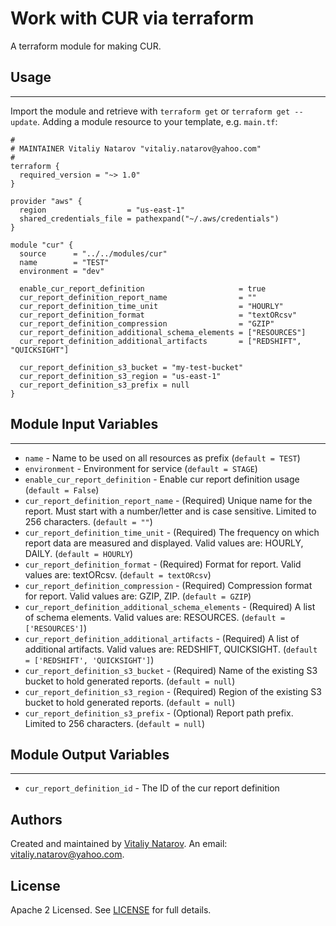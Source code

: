 # Work with CUR via terraform

A terraform module for making CUR.


## Usage
----------------------
Import the module and retrieve with ```terraform get``` or ```terraform get --update```. Adding a module resource to your template, e.g. `main.tf`:

```
#
# MAINTAINER Vitaliy Natarov "vitaliy.natarov@yahoo.com"
#
terraform {
  required_version = "~> 1.0"
}

provider "aws" {
  region                  = "us-east-1"
  shared_credentials_file = pathexpand("~/.aws/credentials")
}

module "cur" {
  source      = "../../modules/cur"
  name        = "TEST"
  environment = "dev"

  enable_cur_report_definition                     = true
  cur_report_definition_report_name                = ""
  cur_report_definition_time_unit                  = "HOURLY"
  cur_report_definition_format                     = "textORcsv"
  cur_report_definition_compression                = "GZIP"
  cur_report_definition_additional_schema_elements = ["RESOURCES"]
  cur_report_definition_additional_artifacts       = ["REDSHIFT", "QUICKSIGHT"]

  cur_report_definition_s3_bucket = "my-test-bucket"
  cur_report_definition_s3_region = "us-east-1"
  cur_report_definition_s3_prefix = null
}

```

## Module Input Variables
----------------------
- `name` - Name to be used on all resources as prefix (`default = TEST`)
- `environment` - Environment for service (`default = STAGE`)
- `enable_cur_report_definition` - Enable cur report definition usage (`default = False`)
- `cur_report_definition_report_name` - (Required) Unique name for the report. Must start with a number/letter and is case sensitive. Limited to 256 characters. (`default = ""`)
- `cur_report_definition_time_unit` - (Required) The frequency on which report data are measured and displayed. Valid values are: HOURLY, DAILY. (`default = HOURLY`)
- `cur_report_definition_format` - (Required) Format for report. Valid values are: textORcsv. (`default = textORcsv`)
- `cur_report_definition_compression` - (Required) Compression format for report. Valid values are: GZIP, ZIP. (`default = GZIP`)
- `cur_report_definition_additional_schema_elements` - (Required) A list of schema elements. Valid values are: RESOURCES. (`default = ['RESOURCES']`)
- `cur_report_definition_additional_artifacts` - (Required) A list of additional artifacts. Valid values are: REDSHIFT, QUICKSIGHT. (`default = ['REDSHIFT', 'QUICKSIGHT']`)
- `cur_report_definition_s3_bucket` - (Required) Name of the existing S3 bucket to hold generated reports. (`default = null`)
- `cur_report_definition_s3_region` - (Required) Region of the existing S3 bucket to hold generated reports. (`default = null`)
- `cur_report_definition_s3_prefix` - (Optional) Report path prefix. Limited to 256 characters. (`default = null`)

## Module Output Variables
----------------------
- `cur_report_definition_id` - The ID of the cur report definition


## Authors

Created and maintained by [Vitaliy Natarov](https://github.com/SebastianUA). An email: [vitaliy.natarov@yahoo.com](vitaliy.natarov@yahoo.com).

## License

Apache 2 Licensed. See [LICENSE](https://github.com/SebastianUA/terraform/blob/master/LICENSE) for full details.
